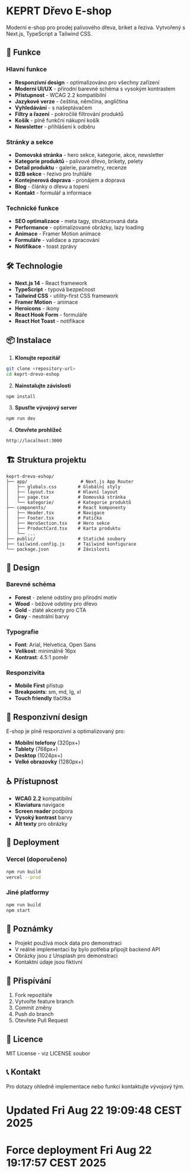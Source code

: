 # KEPRT Dřevo E-shop

Moderní e-shop pro prodej palivového dřeva, briket a řeziva. Vytvořený s Next.js, TypeScript a Tailwind CSS.

## 🚀 Funkce

### Hlavní funkce
- **Responzivní design** - optimalizováno pro všechny zařízení
- **Moderní UI/UX** - přírodní barevné schéma s vysokým kontrastem
- **Přístupnost** - WCAG 2.2 kompatibilní
- **Jazykové verze** - čeština, němčina, angličtina
- **Vyhledávání** - s našeptávačem
- **Filtry a řazení** - pokročilé filtrování produktů
- **Košík** - plně funkční nákupní košík
- **Newsletter** - přihlášení k odběru

### Stránky a sekce
- **Domovská stránka** - hero sekce, kategorie, akce, newsletter
- **Kategorie produktů** - palivové dřevo, brikety, pelety
- **Detail produktu** - galerie, parametry, recenze
- **B2B sekce** - řezivo pro truhláře
- **Kontejnerová doprava** - pronájem a doprava
- **Blog** - články o dřevu a topení
- **Kontakt** - formulář a informace

### Technické funkce
- **SEO optimalizace** - meta tagy, strukturovaná data
- **Performance** - optimalizované obrázky, lazy loading
- **Animace** - Framer Motion animace
- **Formuláře** - validace a zpracování
- **Notifikace** - toast zprávy

## 🛠️ Technologie

- **Next.js 14** - React framework
- **TypeScript** - typová bezpečnost
- **Tailwind CSS** - utility-first CSS framework
- **Framer Motion** - animace
- **Heroicons** - ikony
- **React Hook Form** - formuláře
- **React Hot Toast** - notifikace

## 📦 Instalace

1. **Klonujte repozitář**
```bash
git clone <repository-url>
cd keprt-drevo-eshop
```

2. **Nainstalujte závislosti**
```bash
npm install
```

3. **Spusťte vývojový server**
```bash
npm run dev
```

4. **Otevřete prohlížeč**
```
http://localhost:3000
```

## 🏗️ Struktura projektu

```
keprt-drevo-eshop/
├── app/                    # Next.js App Router
│   ├── globals.css        # Globální styly
│   ├── layout.tsx         # Hlavní layout
│   ├── page.tsx           # Domovská stránka
│   └── kategorie/         # Kategorie produktů
├── components/            # React komponenty
│   ├── Header.tsx         # Navigace
│   ├── Footer.tsx         # Patička
│   ├── HeroSection.tsx    # Hero sekce
│   ├── ProductCard.tsx    # Karta produktu
│   └── ...
├── public/                # Statické soubory
├── tailwind.config.js     # Tailwind konfigurace
└── package.json           # Závislosti
```

## 🎨 Design

### Barevné schéma
- **Forest** - zelené odstíny pro přírodní motiv
- **Wood** - béžové odstíny pro dřevo
- **Gold** - zlaté akcenty pro CTA
- **Gray** - neutrální barvy

### Typografie
- **Font**: Arial, Helvetica, Open Sans
- **Velikost**: minimálně 16px
- **Kontrast**: 4.5:1 poměr

### Responzivita
- **Mobile First** přístup
- **Breakpoints**: sm, md, lg, xl
- **Touch friendly** tlačítka

## 📱 Responzivní design

E-shop je plně responzivní a optimalizovaný pro:
- **Mobilní telefony** (320px+)
- **Tablety** (768px+)
- **Desktop** (1024px+)
- **Velké obrazovky** (1280px+)

## ♿ Přístupnost

- **WCAG 2.2** kompatibilní
- **Klaviatura** navigace
- **Screen reader** podpora
- **Vysoký kontrast** barvy
- **Alt texty** pro obrázky

## 🚀 Deployment

### Vercel (doporučeno)
```bash
npm run build
vercel --prod
```

### Jiné platformy
```bash
npm run build
npm start
```

## 📝 Poznámky

- Projekt používá mock data pro demonstraci
- V reálné implementaci by bylo potřeba připojit backend API
- Obrázky jsou z Unsplash pro demonstraci
- Kontaktní údaje jsou fiktivní

## 🤝 Přispívání

1. Fork repozitáře
2. Vytvořte feature branch
3. Commit změny
4. Push do branch
5. Otevřete Pull Request

## 📄 Licence

MIT License - viz LICENSE soubor

## 📞 Kontakt

Pro dotazy ohledně implementace nebo funkcí kontaktujte vývojový tým.

# Updated Fri Aug 22 19:09:48 CEST 2025
# Force deployment Fri Aug 22 19:17:57 CEST 2025
